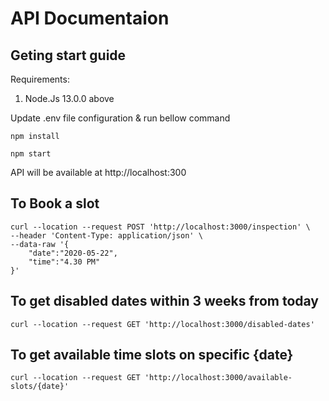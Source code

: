 # API Documentaion


## Geting start guide

Requirements:
   1. Node.Js 13.0.0 above

Update .env file configuration & run bellow command

`npm install`

`npm start`

API will be available at http://localhost:300
## To Book a slot

```
curl --location --request POST 'http://localhost:3000/inspection' \
--header 'Content-Type: application/json' \
--data-raw '{
	"date":"2020-05-22",
	"time":"4.30 PM"
}'
```

## To get disabled dates within 3 weeks from today
```
curl --location --request GET 'http://localhost:3000/disabled-dates'
```

## To get available time slots on specific {date}

```
curl --location --request GET 'http://localhost:3000/available-slots/{date}'
```